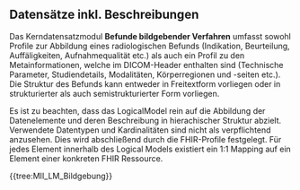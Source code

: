 ## Datensätze inkl. Beschreibungen

Das Kerndatensatzmodul **Befunde bildgebender Verfahren** umfasst sowohl Profile zur Abbildung eines radiologischen Befunds (Indikation, Beurteilung, Auffäligkeiten, Aufnahmequalität etc.) als auch ein Profil zu den Metainformationen, welche im DICOM-Header enthalten sind (Technische Parameter, Studiendetails, Modalitäten, Körperregionen und -seiten etc.). Die Struktur des Befunds kann entweder in Freitextform vorliegen oder in strukturierter als auch semistrukturierter Form vorliegen.

Es ist zu beachten, dass das LogicalModel rein auf die Abbildung der Datenelemente und deren Beschreibung in hierachischer Struktur abzielt. Verwendete Datentypen und Kardinalitäten sind nicht als verpflichtend anzusehen. Dies wird abschließend durch die FHIR-Profile festgelegt. Für jedes Element innerhalb des Logical Models existiert ein 1:1 Mapping auf ein Element einer konkreten FHIR Ressource.

{{tree:MII_LM_Bildgebung}}
